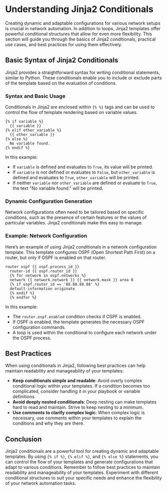 # Understanding Jinja2 Conditionals

Creating dynamic and adaptable configurations for various network setups is crucial in network automation. In addition to loops, Jinja2 templates offer powerful conditional structures that allow for even more flexibility. This section will guide you through the basics of Jinja2 conditionals, practical use cases, and best practices for using them effectively.

## Basic Syntax of Jinja2 Conditionals

Jinja2 provides a straightforward syntax for writing conditional statements, similar to Python. These conditionals enable you to include or exclude parts of the template based on the evaluation of conditions.

### Syntax and Basic Usage

Conditionals in Jinja2 are enclosed within `{% %}` tags and can be used to control the flow of template rendering based on variable values.

```jinja2
{% if variable %}
  {{ variable }}
{% elif other_variable %}
  {{ other_variable }}
{% else %}
  No variable found.
{% endif %}
```

In this example:

- If `variable` is defined and evaluates to `True`, its value will be printed.
- If `variable` is not defined or evaluates to `False`, but `other_variable` is defined and evaluates to `True`, `other_variable` will be printed.
- If neither `variable` nor `other_variable` are defined or evaluate to `True`, the text "No variable found." will be printed.

### Dynamic Configuration Generation

Network configurations often need to be tailored based on specific conditions, such as the presence of certain features or the values of particular variables. Jinja2 conditionals make this easy to manage.

### Example: Network Configuration

Here’s an example of using Jinja2 conditionals in a network configuration template. This template configures OSPF (Open Shortest Path First) on a router, but only if OSPF is enabled on that router.

```jinja2
router ospf {{ ospf.process_id }}
  router-id {{ ospf.router_id }}
  {% for network in ospf.networks %}
  network {{ network.network }} {{ network.mask }} area 0
  {% if ospf.router_id == '88.88.88.88' %}
  default-information originate
  {% endif %}
  {% endfor %}
```

In this example:

- The `router.ospf.enabled` condition checks if OSPF is enabled.
- If OSPF is enabled, the template generates the necessary OSPF configuration commands.
- A loop is used within the conditional to configure each network under the OSPF process.

## Best Practices

When using conditionals in Jinja2, following best practices can help maintain readability and manageability of your templates:

- **Keep conditionals simple and readable**: Avoid overly complex conditional logic within your templates. If a condition becomes too complicated, consider handling it in your playbook or variable definitions.
- **Avoid deeply nested conditionals**: Deep nesting can make templates hard to read and maintain. Strive to keep nesting to a minimum.
- **Use comments to clarify complex logic**: When complex logic is necessary, use comments within your templates to explain the conditions and why they are there.

## Conclusion

Jinja2 conditionals are a powerful tool for creating dynamic and adaptable templates. By using `{% if %}`, `{% elif %}`, and `{% else %}` statements, you can control the flow of your templates and generate configurations that adapt to various conditions. Remember to follow best practices to maintain readability and manageability of your templates. Experiment with different conditional structures to suit your specific needs and enhance the flexibility of your network automation tasks.
